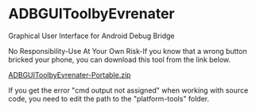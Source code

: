 # ADBGUIToolbyEvrenater
Graphical User Interface for Android Debug Bridge 

No Responsibility-Use At Your Own Risk-If you know that a wrong button bricked your phone, you can download this tool from the link below.

[ADBGUIToolbyEvrenater-Portable.zip](https://github.com/Ozgur-K/ADBGUIToolbyEvrenater/files/6759950/ADBGUIToolbyEvrenater-Portable.zip)

If you get the error "cmd output not assigned" when working with source code, you need to edit the path to the "platform-tools" folder.
